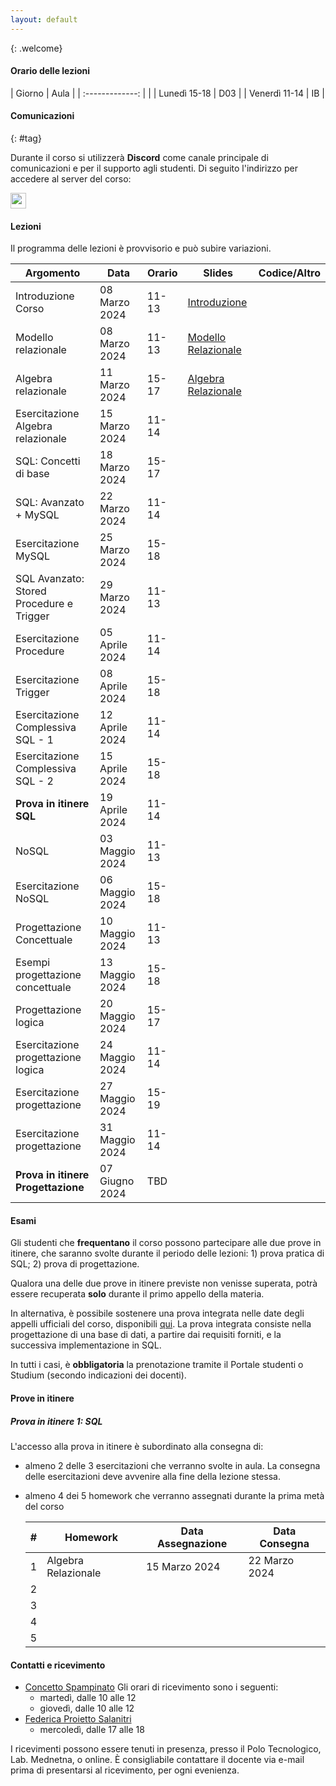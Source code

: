```yaml
---
layout: default
---
```

{: .welcome} 

#### Orario delle lezioni

| Giorno          | Aula |
| :-------------: |      |
| Lunedì  15-18 |  D03  | 
| Venerdì 11-14 |  IB   | 

#### Comunicazioni
{: #tag}

Durante il corso si utilizzerà **Discord** come canale principale di comunicazioni e per il supporto agli studenti.
Di seguito l'indirizzo per accedere al server del corso:

<img src='imgs/discord.png' height='25'>

#### Lezioni

Il programma delle lezioni è provvisorio e può subire variazioni.

| Argomento                                 | Data           |Orario           | Slides                                                           | Codice/Altro|
|-------------------------------------------|----------------|---------------- |----------------------------------------------------------------  |-----------------|
| Introduzione Corso                        | 08 Marzo 2024  |11-13            |[Introduzione](https://tinyurl.com/introdbpz)                     |                 | 
| Modello relazionale                       | 08 Marzo 2024  |11-13            |[Modello Relazionale](https://tinyurl.com/modelrelazionale)       |                 | 
| Algebra relazionale                       | 11 Marzo 2024  |15-17            |[Algebra Relazionale](https://tinyurl.com/algebrarel)             |                 |
| Esercitazione Algebra relazionale         | 15 Marzo 2024  |11-14            |                                 |                 |
| SQL: Concetti di base                     | 18 Marzo 2024  |15-17            |                                 |                 |
| SQL: Avanzato + MySQL                     | 22 Marzo 2024  |11-14            |                                 |                 |
| Esercitazione MySQL                       | 25 Marzo 2024  |15-18            |                                 |                 |
| SQL Avanzato: Stored Procedure e Trigger  | 29 Marzo 2024  |11-13            |                                 |                 |
| Esercitazione  Procedure                  | 05 Aprile 2024 |11-14            |                                 |                 |
| Esercitazione  Trigger                    | 08 Aprile 2024 |15-18            |                                 |                 |
| Esercitazione  Complessiva SQL - 1        | 12 Aprile 2024 |11-14            |                                 |                 |
| Esercitazione  Complessiva SQL - 2        | 15 Aprile 2024 |15-18            |                                 |                 |
| **Prova in itinere  SQL**                 | 19 Aprile 2024 |11-14            |                                 |                 |
| NoSQL                                     | 03 Maggio 2024 |11-13            |                                 |                 |
| Esercitazione NoSQL                       | 06 Maggio 2024 |15-18            |                                 |                 |
| Progettazione Concettuale                 | 10 Maggio 2024 |11-13            |                                 |                 |
| Esempi progettazione concettuale          | 13 Maggio 2024 |15-18            |                                 |                 |
| Progettazione logica                      | 20 Maggio 2024 |15-17            |                                 |                 |
| Esercitazione progettazione logica        | 24 Maggio 2024 |11-14            |                                 |                 |
| Esercitazione progettazione               | 27 Maggio 2024 |15-19            |                                 |                 |
| Esercitazione progettazione               | 31 Maggio 2024 |11-14            |                                 |                 | 
| **Prova in itinere Progettazione**        | 07 Giugno 2024 |TBD              |                                 |                 | 
        
#### Esami

Gli studenti che **frequentano** il corso possono partecipare alle due prove in itinere, che saranno svolte durante il periodo delle lezioni: 1) prova pratica di SQL; 2) prova di progettazione.

Qualora una delle due prove in itinere previste non venisse superata, potrà essere recuperata **solo** durante il primo appello della materia.  

In alternativa, è possibile sostenere una prova integrata nelle date degli appelli ufficiali del corso, disponibili [qui](https://www.dieei.unict.it/sites/default/files/files/CalendarioEsami_L8INF_2023-2024_v2.pdf).
La prova integrata consiste nella progettazione di una base di dati, a partire dai requisiti forniti, e la successiva implementazione in SQL.

In tutti i casi, è **obbligatoria** la prenotazione tramite il Portale studenti o Studium (secondo indicazioni dei docenti).

#### Prove in itinere
##### Prova in itinere 1: SQL
L'accesso alla prova in itinere è subordinato alla consegna di:
  - almeno 2 delle 3 esercitazioni che verranno svolte in aula. La consegna delle esercitazioni deve avvenire alla fine della lezione stessa. 
  - almeno 4 dei 5 homework che verranno assegnati durante la prima metà del corso
    
    |#      | Homework                  | Data Assegnazione | Data Consegna    |
    |------ | ------------------------- | ----------------  | ---------------- |
    | 1     | Algebra Relazionale       | 15 Marzo 2024     | 22 Marzo 2024    |
    | 2     |                           |                   |                  |
    | 3     |                           |                   |                  |
    | 4     |                           |                   |                  |
    | 5     |                           |                   |                  |

#### Contatti e ricevimento

- [Concetto Spampinato](mailto:concetto.spampinato@unict.it)
Gli orari di ricevimento sono i seguenti:
  - martedì, dalle 10 alle 12
  - giovedì, dalle 10 alle 12
- [Federica Proietto Salanitri](mailto:federica.proiettosalanitri@unict.it)
  - mercoledì, dalle 17 alle 18

I ricevimenti possono essere tenuti in presenza, presso il Polo Tecnologico, Lab. Mednetna, o online.
È consigliabile contattare il docente via e-mail prima di presentarsi al ricevimento, per ogni evenienza.
